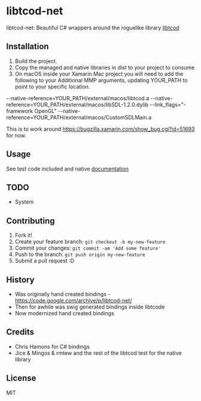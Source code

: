 # libtcod-net 

libtcod-net: Beautiful C# wrappers around the roguelike library [libtcod] 

## Installation

1. Build the project.
2. Copy the managed and native libraries in dist to your project to consume
3. On macOS inside your Xamarin.Mac project you will need to add the following to your Additional MMP arguments, updating YOUR_PATH to point to your specific location.
	
--native-reference=YOUR_PATH/external/macos/libtcod.a --native-reference=YOUR_PATH/external/macos/libSDL-1.2.0.dylib --link_flags="-framework OpenGL" --native-reference=YOUR_PATH/external/macos/CustomSDLMain.a

This is to work around https://bugzilla.xamarin.com/show_bug.cgi?id=51693 for now.

## Usage

See test code included and native [documentation] 

## TODO 

- System

## Contributing

1. Fork it!
2. Create your feature branch: `git checkout -b my-new-feature`
3. Commit your changes: `git commit -am 'Add some feature'`
4. Push to the branch: `git push origin my-new-feature`
5. Submit a pull request :D

## History

- Was originally hand created bindings - https://code.google.com/archive/p/libtcod-net/
- Then for awhile was swig generated bindings inside libtcode
- Now modernized hand created bindings

## Credits

- Chris Hamons for C# bindings
- Jice & Mingos & rmtew and the rest of the libtcod test for the native library

## License

MIT

[libtcod]: https://bitbucket.org/libtcod/libtcod
[documentation]: http://roguecentral.org/doryen/data/libtcod/doc/1.5.1/index2.html?c=true&cpp=false&cs=false&py=false&lua=false
